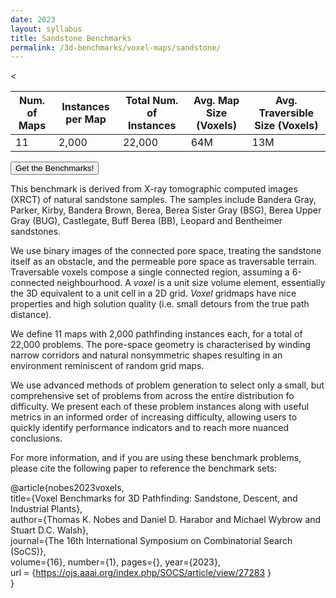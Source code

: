 ```yaml
---
date: 2023
layout: syllabus
title: Sandstone Benchmarks
permalink: /3d-benchmarks/voxel-maps/sandstone/
---
```


<<div class="fullwidth">

 **Num. of Maps** | **Instances per Map** | **Total Num. of Instances**  | **Avg. Map Size (Voxels)** | **Avg. Traversible Size (Voxels)**
---|---|---|---|----
 11 | 2,000 | 22,000 | 64M | 13M
</div>

<a href='https://bitbucket.org/shortestpathlab/benchmarks/src/master/voxel-maps/sandstone/'><button class='button benchmarks'>Get the Benchmarks!</button></a>

This benchmark is derived from X-ray tomographic computed images (XRCT) of natural sandstone samples. The samples include Bandera Gray, Parker, Kirby, Bandera Brown, Berea, Berea Sister Gray (BSG), Berea Upper Gray (BUG), Castlegate, Buff Berea (BB), Leopard and Bentheimer sandstones.

We use binary images of the connected pore space, treating the sandstone itself as an obstacle, and the permeable pore space as traversable terrain. Traversable voxels compose a single connected region, assuming a 6-connected neighbourhood. A *voxel* is a unit size volume element, essentially the 3D equivalent to a unit cell in a 2D grid. *Voxel* gridmaps have nice properties and high solution quality (i.e. small detours from the true path distance).

We define 11 maps with 2,000 pathfinding instances each, for a total of 22,000 problems. The pore-space geometry is characterised by winding narrow corridors and natural nonsymmetric shapes resulting in an environment reminiscent of random grid maps.

We use advanced methods of problem generation to select only a small, but comprehensive set of problems from across the entire distribution fo difficulty. We present each of these problem instances along with useful metrics in an informed order of increasing difficulty, allowing users to quickly identify performance indicators and to reach more nuanced conclusions.

For more information, and if you are using these benchmark problems, please cite the following paper to reference the benchmark sets:

@article{nobes2023voxels,  
    title={Voxel Benchmarks for 3D Pathfinding: Sandstone, Descent, and Industrial Plants},  
    author={Thomas K. Nobes and Daniel D. Harabor and Michael Wybrow and Stuart D.C. Walsh},  
    journal={The 16th International Symposium on Combinatorial Search (SoCS)},  
    volume={16}, number={1}, pages={}, year={2023},  
    url = {https://ojs.aaai.org/index.php/SOCS/article/view/27283 }  
}